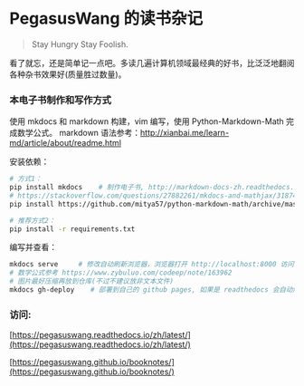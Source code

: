 # PegasusWang 的读书杂记

> Stay Hungry Stay Foolish.

看了就忘，还是简单记一点吧。多读几遍计算机领域最经典的好书，比泛泛地翻阅各种杂书效果好(质量胜过数量)。

### 本电子书制作和写作方式
使用 mkdocs 和 markdown 构建，vim 编写，使用  Python-Markdown-Math 完成数学公式。
markdown 语法参考：http://xianbai.me/learn-md/article/about/readme.html

安装依赖：
```sh
# 方式1：
pip install mkdocs    # 制作电子书, http://markdown-docs-zh.readthedocs.io/zh_CN/latest/
# https://stackoverflow.com/questions/27882261/mkdocs-and-mathjax/31874157
pip install https://github.com/mitya57/python-markdown-math/archive/master.zip

# 推荐方式2：
pip install -r requirements.txt
```

编写并查看：
```sh
mkdocs serve     # 修改自动刷新浏览器，浏览器打开 http://localhost:8000 访问
# 数学公式参考 https://www.zybuluo.com/codeep/note/163962
# 图片最好压缩再放到仓库(不过不建议放非文本文件)
mkdocs gh-deploy    # 部署到自己的 github pages, 如果是 readthedocs 会自动触发构建
```

### 访问:

[https://pegasuswang.readthedocs.io/zh/latest/](https://pegasuswang.readthedocs.io/zh/latest/)

[https://pegasuswang.github.io/booknotes/](https://pegasuswang.github.io/booknotes/)
